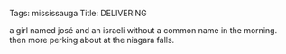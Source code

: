 Tags: mississauga
Title: DELIVERING
  
a girl named josé and an israeli without a common name in the morning. then more perking about at the niagara falls.